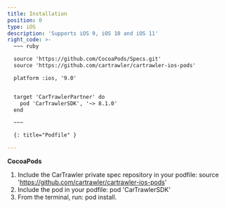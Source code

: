 ```yaml
---
title: Installation
position: 0
type: iOS
description: 'Supports iOS 9, iOS 10 and iOS 11'
right_code: >-
  ~~~ ruby

  source 'https://github.com/CocoaPods/Specs.git'
  source 'https://github.com/cartrawler/cartrawler-ios-pods'

  platform :ios, '9.0'


  target 'CarTrawlerPartner' do
    pod 'CarTrawlerSDK', '~> 8.1.0'
  end

  ~~~

  {: title="Podfile" }

---
```



**CocoaPods**

1. Include the CarTrawler private spec repository in your podfile: source 'https://github.com/cartrawler/cartrawler-ios-pods'
2. Include the pod in your podfile: pod 'CarTrawlerSDK'
3. From the terminal, run: pod install.
